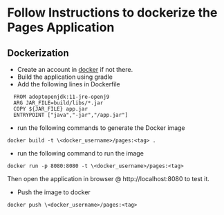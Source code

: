 # Follow Instructions to dockerize  the Pages Application

## Dockerization
- Create an account in [docker](https://hub.docker.com/) if not there.
- Build the application using gradle
- Add the following lines in Dockerfile
```shell script
  FROM adoptopenjdk:11-jre-openj9
  ARG JAR_FILE=build/libs/*.jar
  COPY ${JAR_FILE} app.jar
  ENTRYPOINT ["java","-jar","/app.jar"]
```
- run the following commands to generate the Docker image
```shell script
docker build -t \<docker_username>/pages:<tag> .
``` 
- run the following command to run the image
```shell script
docker run -p 8080:8080 -t \<docker_username>/pages:<tag>
```
Then open the application in browser @ http://localhost:8080 to test it.

- Push the image to docker
```shell script
docker push \<docker_username>/pages:<tag>
```

